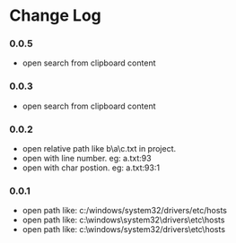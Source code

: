 # Change Log

### 0.0.5

- open search from clipboard content

### 0.0.3

- open search from clipboard content
### 0.0.2

- open relative path like b\a\c.txt in project.
- open with line number. eg:  a.txt:93
- open with char postion. eg: a.txt:93:1

### 0.0.1

- open path like: c:/windows/system32/drivers/etc/hosts
- open path like: c:\windows\system32\drivers\etc\hosts
- open path like: c:\windows/system32/drivers\etc\hosts